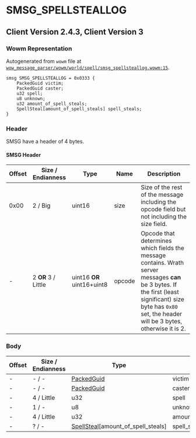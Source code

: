 # SMSG_SPELLSTEALLOG

## Client Version 2.4.3, Client Version 3

### Wowm Representation

Autogenerated from `wowm` file at [`wow_message_parser/wowm/world/spell/smsg_spellsteallog.wowm:15`](https://github.com/gtker/wow_messages/tree/main/wow_message_parser/wowm/world/spell/smsg_spellsteallog.wowm#L15).
```rust,ignore
smsg SMSG_SPELLSTEALLOG = 0x0333 {
    PackedGuid victim;
    PackedGuid caster;
    u32 spell;
    u8 unknown;
    u32 amount_of_spell_steals;
    SpellSteal[amount_of_spell_steals] spell_steals;
}
```
### Header

SMSG have a header of 4 bytes.

#### SMSG Header

| Offset | Size / Endianness | Type   | Name   | Description |
| ------ | ----------------- | ------ | ------ | ----------- |
| 0x00   | 2 / Big           | uint16 | size   | Size of the rest of the message including the opcode field but not including the size field.|
| -      | 2 **OR** 3 / Little| uint16 **OR** uint16+uint8 | opcode | Opcode that determines which fields the message contains. Wrath server messages **can** be 3 bytes. If the first (least significant) size byte has `0x80` set, the header will be 3 bytes, otherwise it is 2. |

### Body

| Offset | Size / Endianness | Type | Name | Description | Comment |
| ------ | ----------------- | ---- | ---- | ----------- | ------- |
| - | - / - | [PackedGuid](../spec/packed-guid.md) | victim |  |  |
| - | - / - | [PackedGuid](../spec/packed-guid.md) | caster |  |  |
| - | 4 / Little | u32 | spell |  |  |
| - | 1 / - | u8 | unknown |  |  |
| - | 4 / Little | u32 | amount_of_spell_steals |  |  |
| - | ? / - | [SpellSteal](spellsteal.md)[amount_of_spell_steals] | spell_steals |  |  |


